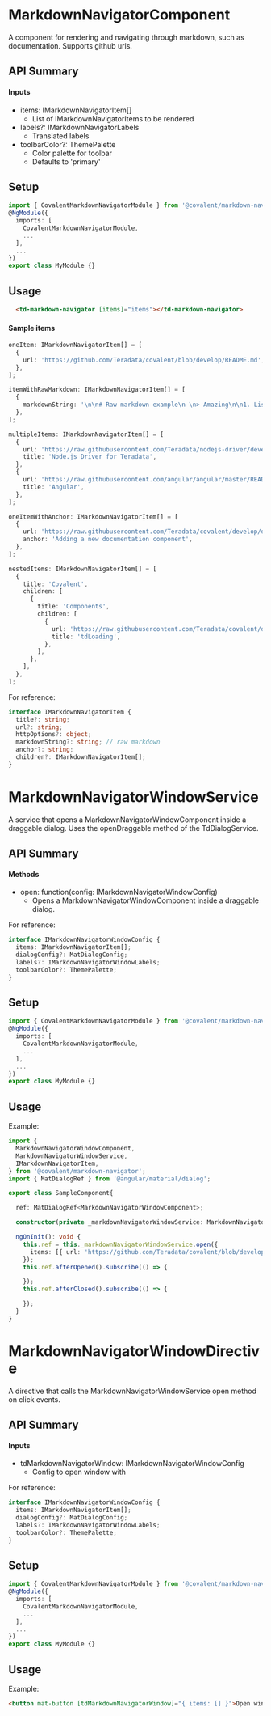 # MarkdownNavigatorComponent

A component for rendering and navigating through markdown, such as documentation. Supports github urls.

## API Summary

#### Inputs
+ items: IMarkdownNavigatorItem[]
  + List of IMarkdownNavigatorItems to be rendered
+ labels?: IMarkdownNavigatorLabels
  + Translated labels
+ toolbarColor?: ThemePalette
  + Color palette for toolbar
  + Defaults to 'primary'

## Setup

```typescript
import { CovalentMarkdownNavigatorModule } from '@covalent/markdown-navigator';
@NgModule({
  imports: [
    CovalentMarkdownNavigatorModule,
    ...
  ],
  ...
})
export class MyModule {}
```

## Usage

```html
  <td-markdown-navigator [items]="items"></td-markdown-navigator>

```

#### Sample items

```typescript
oneItem: IMarkdownNavigatorItem[] = [
  {
    url: 'https://github.com/Teradata/covalent/blob/develop/README.md',
  },
];

itemWithRawMarkdown: IMarkdownNavigatorItem[] = [
  {
    markdownString: '\n\n# Raw markdown example\n \n> Amazing\n\n1. List\n2. of\n3. items\n\n',
  },
];

multipleItems: IMarkdownNavigatorItem[] = [
  {
    url: 'https://raw.githubusercontent.com/Teradata/nodejs-driver/develop/README.md',
    title: 'Node.js Driver for Teradata',
  },
  {
    url: 'https://raw.githubusercontent.com/angular/angular/master/README.md',
    title: 'Angular',
  },
];

oneItemWithAnchor: IMarkdownNavigatorItem[] = [
  {
    url: 'https://raw.githubusercontent.com/Teradata/covalent/develop/docs/DEVELOPER_GUIDE.md',
    anchor: 'Adding a new documentation component',
  },
];

nestedItems: IMarkdownNavigatorItem[] = [
  {
    title: 'Covalent',
    children: [
      {
        title: 'Components',
        children: [
          {
            url: 'https://raw.githubusercontent.com/Teradata/covalent/develop/src/platform/core/loading/README.md',
            title: 'tdLoading',
          },
        ],
      },
    ],
  },
];

```

For reference:
```typescript
interface IMarkdownNavigatorItem {
  title?: string;
  url?: string;
  httpOptions?: object;
  markdownString?: string; // raw markdown
  anchor?: string;
  children?: IMarkdownNavigatorItem[];
}
```

# MarkdownNavigatorWindowService

A service that opens a MarkdownNavigatorWindowComponent inside a draggable dialog. Uses the openDraggable method of the TdDialogService.

## API Summary

#### Methods

+ open: function(config: IMarkdownNavigatorWindowConfig)
  + Opens a MarkdownNavigatorWindowComponent inside a draggable dialog.

For reference:
```typescript
interface IMarkdownNavigatorWindowConfig {
  items: IMarkdownNavigatorItem[];
  dialogConfig?: MatDialogConfig;
  labels?: IMarkdownNavigatorWindowLabels;
  toolbarColor?: ThemePalette;
}
```

## Setup

```typescript
import { CovalentMarkdownNavigatorModule } from '@covalent/markdown-navigator';
@NgModule({
  imports: [
    CovalentMarkdownNavigatorModule,
    ...
  ],
  ...
})
export class MyModule {}
```


## Usage

Example:

```typescript
import {
  MarkdownNavigatorWindowComponent,
  MarkdownNavigatorWindowService,
  IMarkdownNavigatorItem,
} from '@covalent/markdown-navigator';
import { MatDialogRef } from '@angular/material/dialog';

export class SampleComponent{

  ref: MatDialogRef<MarkdownNavigatorWindowComponent>;

  constructor(private _markdownNavigatorWindowService: MarkdownNavigatorWindowService) {}

  ngOnInit(): void {
    this.ref = this._markdownNavigatorWindowService.open({
      items: [{ url: 'https://github.com/Teradata/covalent/blob/develop/README.md' }]
    });
    this.ref.afterOpened().subscribe(() => {

    });
    this.ref.afterClosed().subscribe(() => {

    });
  }
}
```


# MarkdownNavigatorWindowDirective

A directive that calls the MarkdownNavigatorWindowService open method on click events.

## API Summary

#### Inputs

+ tdMarkdownNavigatorWindow: IMarkdownNavigatorWindowConfig
  + Config to open window with

For reference:
```typescript
interface IMarkdownNavigatorWindowConfig {
  items: IMarkdownNavigatorItem[];
  dialogConfig?: MatDialogConfig;
  labels?: IMarkdownNavigatorWindowLabels;
  toolbarColor?: ThemePalette;
}
```

## Setup

```typescript
import { CovalentMarkdownNavigatorModule } from '@covalent/markdown-navigator';
@NgModule({
  imports: [
    CovalentMarkdownNavigatorModule,
    ...
  ],
  ...
})
export class MyModule {}
```


## Usage

Example:

```html
<button mat-button [tdMarkdownNavigatorWindow]="{ items: [] }">Open window</button>
```
